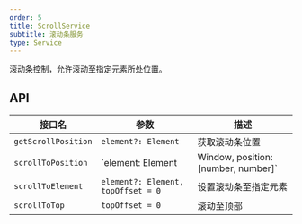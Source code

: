 ```yaml
---
order: 5
title: ScrollService
subtitle: 滚动条服务
type: Service
---
```


滚动条控制，允许滚动至指定元素所处位置。

## API

| 接口名 | 参数 | 描述 |
|-----|----|----|
| `getScrollPosition` | `element?: Element` | 获取滚动条位置 |
| `scrollToPosition` | `element: Element | Window, position: [number, number]` | 设置滚动条位置 |
| `scrollToElement` | `element?: Element, topOffset = 0` | 设置滚动条至指定元素 |
| `scrollToTop` | `topOffset = 0` | 滚动至顶部 |